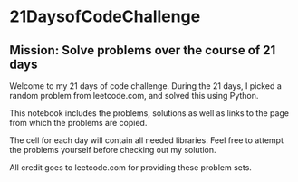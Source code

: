# 21DaysofCodeChallenge
## Mission: Solve problems over the course of 21 days

Welcome to my 21 days of code challenge. During the 21 days, I picked a random problem from leetcode.com, and solved this using Python. 

This notebook includes the problems, solutions as well as links to the page from which the problems are copied. 

The cell for each day will contain all needed libraries. Feel free to attempt the problems yourself before checking out my solution.

All credit goes to leetcode.com for providing these problem sets.
